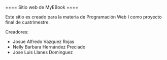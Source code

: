 ==== Sitio web de MyEBook ====

Este sitio es creado para la materia de Programación Web I como proyecto final de cuatrimestre.

Creadores: 
   * Josue Alfredo Vazquez Rojas
   * Nelly Barbara Hernández Preciado
   * Jose Luis Llanes Dominguez